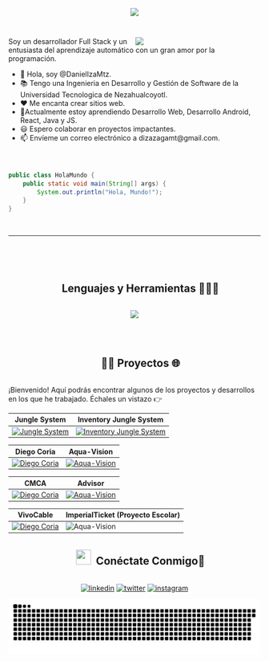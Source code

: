 <p align="center">
  <a href="https://github.com/DenverCoder1/readme-typing-svg"><img src="https://readme-typing-svg.herokuapp.com?font=Time+New+Roman&color=cyan&size=25&center=true&vCenter=true&width=600&height=100&lines=Daniel+Alejandro+Izazaga+Martínez,;Ing.+en+Desarrollo+y+Gestión+de+Software,;Desarrollador+FullStack"></a>
</p>

#

<picture> <img align="right" src="https://github.com/7oSkaaa/7oSkaaa/blob/main/Images/Right_Side.gif?raw=true" width = 250px></picture>

<p align="left">Soy un desarrollador Full Stack y un entusiasta del aprendizaje automático con un gran amor por la programación. </p>

<ul>
  <li>👋 Hola, soy @DanielIzaMtz.</li>
  <li>📚 Tengo una Ingenieria en Desarrollo y Gestión de Software de la Universidad Tecnologica de Nezahualcoyotl.</li>
  <li>❤️ Me encanta crear sitios web.</li>
  <li> 🌱Actualmente estoy aprendiendo Desarrollo Web, Desarrollo Android, React, Java y JS.</li> 
  <li>😃 Espero colaborar en proyectos impactantes. </li>
  <li>📫 Envíeme un correo electrónico a dizazagamt@gmail.com. </li>
</ul>
<br />

####
```java
public class HolaMundo {
    public static void main(String[] args) {
        System.out.println("Hola, Mundo!");
    }
}

```
</br>

---
<br/><br/>

<!--h1 without bottom border-->
<div id="user-content-toc">
  <ul align="center">
    <summary><h2 style="display: inline-block">Lenguajes y Herramientas 👨🏻‍💻</h2></summary>
  </ul>
</div>

<!--tech stack icons-->
<p align="center">
  <a href="https://skillicons.dev">
    <img src="https://skillicons.dev/icons?i=androidstudio,angular,aws,css,dart,devto,express,figma,firebase,flutter,git,github,html,java,js,jquery,mysql,nodejs,npm,php,postman,react,tailwind,ts,vscode,yarn&perline=14" />
  </a>
</p>
<br/>

<div id="user-content-toc">
  <ul align="center">
    <summary><h2 style="display: inline-block"> 🧑‍💻 Proyectos 🌐</h2></summary>
  </ul>
</div>

¡Bienvenido! Aquí podrás encontrar algunos de los proyectos y desarrollos en los que he trabajado. Échales un vistazo 👉 

| Jungle System | Inventory Jungle System | 
| ------------- | ----------------------- |
| <a href="https://junglesystem.com.mx/" target="_blank"><img src="https://github.com/user-attachments/assets/3f06fe8a-518b-48d4-a0c5-e7281efbc873" alt="Jungle System" /></a> | <a href="https://pos.im22.com.mx/ingreso" target="_blank"><img src="https://github.com/user-attachments/assets/ac3cec3d-be05-433a-ac27-6a9e3f9a4202" alt="Inventory Jungle System" /></a> |

| Diego Coria | Aqua-Vision |
| ------------- | ----------------------- |
| <a href="https://diegocoriamusic.im22.com.mx/" target="_blank"><img src="https://github.com/user-attachments/assets/44d635bf-fbd2-4a0a-b309-fc5e7f0a31fe" alt="Diego Coria" /></a> | <a href="https://aqua-vision.im22.com.mx/" target="_blank"><img src="https://github.com/user-attachments/assets/578b2b3b-e698-45c2-a934-c64f08579ae9" alt="Aqua-Vision" /></a> |

| CMCA | Advisor |
| ------------- | ----------------------- |
| <a href="https://www.cmca.com.mx/" target="_blank"><img src="https://github.com/user-attachments/assets/daa8c4ce-7ea5-49fb-8cd4-fbec3160073d" alt="Diego Coria" /></a> | <a href="https://advisor.im22.com.mx/" target="_blank"><img src="https://github.com/user-attachments/assets/f857ff3b-f60a-457b-baea-0d27cbae1b9d" alt="Aqua-Vision" /></a> |

| VivoCable | ImperialTicket (Proyecto Escolar)|
| ------------- | ----------------------- |
| <a href="https://vivocable.tv/" target="_blank"><img src="https://github.com/user-attachments/assets/6917709c-7f5c-48d3-b54b-0911efe4dd92" alt="Diego Coria" /></a> | <a target="_blank"><img src="https://github.com/user-attachments/assets/546f4eb5-fb47-4d30-9600-333f6bf56f8d" alt="Aqua-Vision" /></a> |


<div id="user-content-toc">
  <ul align="center">
    <summary><img src="https://media.giphy.com/media/iY8CRBdQXODJSCERIr/giphy.gif" width="30" height="30" style="margin-right: 10px;"><h2 style="display: inline-block">Conéctate Conmigo🤝</h2></summary>
  </ul>
</div>

<p align="center">
	<a href="https://www.linkedin.com/in/danizamtz/" target="blank"><img align="center" src="https://user-images.githubusercontent.com/88904952/234979284-68c11d7f-1acc-4f0c-ac78-044e1037d7b0.png" alt="linkedin" height="50" width="50" /></a>
	<a href="" target="blank"><img align="center" src="https://user-images.githubusercontent.com/88904952/234980676-61bfb021-ecc8-48f7-88e6-34c1b06c4a58.png" alt="twitter" height="50" width="50" /></a> 
	<a href="https://www.instagram.com/daniza2610/?hl=es" target="blank"><img align="center" src="https://user-images.githubusercontent.com/88904952/234981169-2dd1e58f-4b7e-468c-8213-034ba62156c3.png" alt="instagram" height="50" width="50" /></a>  
</p>

</h4>  
  
![𝙶𝚒𝚝𝚑𝚞𝚋 𝙲𝚘𝚗𝚝𝚛𝚒𝚋𝚞𝚝𝚒𝚘𝚗 𝙶𝚛𝚊𝚙𝚑](https://github.com/GovindSingh9447/GovindSingh9447/blob/main/github-contribution-grid-snake.svg)

<br/>





#

<!--
**DanielIzaMtz/DanielIzaMtz** is a ✨ _special_ ✨ repository because its `README.md` (this file) appears on your GitHub profile.

Here are some ideas to get you started:

- 🔭 I’m currently working on ...
- 🌱 I’m currently learning ...
- 👯 I’m looking to collaborate on ...
- 🤔 I’m looking for help with ...
- 💬 Ask me about ...
- 📫 How to reach me: ...
- 😄 Pronouns: ...
- ⚡ Fun fact: ...
-->

